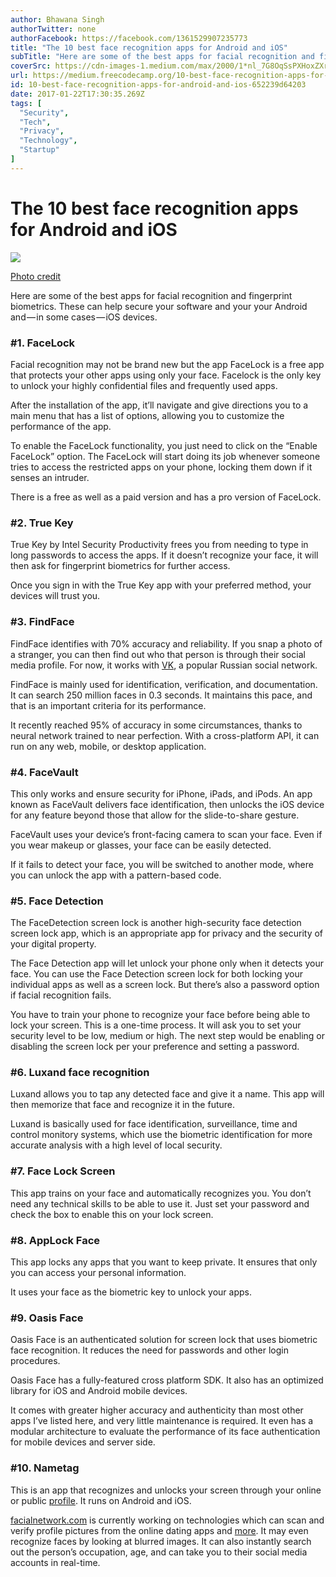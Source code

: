 ```yaml
---
author: Bhawana Singh
authorTwitter: none
authorFacebook: https://facebook.com/1361529907235773
title: "The 10 best face recognition apps for Android and iOS"
subTitle: "Here are some of the best apps for facial recognition and fingerprint biometrics. These can help secure your software and your your Andro..."
coverSrc: https://cdn-images-1.medium.com/max/2000/1*nl_7G8OqSsPXHoxZXr4BLQ.jpeg
url: https://medium.freecodecamp.org/10-best-face-recognition-apps-for-android-and-ios-652239d64203
id: 10-best-face-recognition-apps-for-android-and-ios-652239d64203
date: 2017-01-22T17:30:35.269Z
tags: [
  "Security",
  "Tech",
  "Privacy",
  "Technology",
  "Startup"
]
---
```

# The 10 best face recognition apps for Android and iOS







![](https://cdn-images-1.medium.com/max/2000/1*nl_7G8OqSsPXHoxZXr4BLQ.jpeg)

[Photo credit](https://www.flickr.com/photos/johngonefishing/21159560305)







Here are some of the best apps for facial recognition and fingerprint biometrics. These can help secure your software and your your Android and — in some cases — iOS devices.

### #1\. FaceLock

Facial recognition may not be brand new but the app FaceLock is a free app that protects your other apps using only your face. Facelock is the only key to unlock your highly confidential files and frequently used apps.

After the installation of the app, it’ll navigate and give directions you to a main menu that has a list of options, allowing you to customize the performance of the app.

To enable the FaceLock functionality, you just need to click on the “Enable FaceLock” option. The FaceLock will start doing its job whenever someone tries to access the restricted apps on your phone, locking them down if it senses an intruder.

There is a free as well as a paid version and has a pro version of FaceLock.

### #2\. True Key

True Key by Intel Security Productivity frees you from needing to type in long passwords to access the apps. If it doesn’t recognize your face, it will then ask for fingerprint biometrics for further access.

Once you sign in with the True Key app with your preferred method, your devices will trust you.

### #3\. FindFace

FindFace identifies with 70% accuracy and reliability. If you snap a photo of a stranger, you can then find out who that person is through their social media profile. For now, it works with [VK](http://vk.com/), a popular Russian social network.

FindFace is mainly used for identification, verification, and documentation. It can search 250 million faces in 0.3 seconds. It maintains this pace, and that is an important criteria for its performance.

It recently reached 95% of accuracy in some circumstances, thanks to neural network trained to near perfection. With a cross-platform API, it can run on any web, mobile, or desktop application.

### #4\. FaceVault

This only works and ensure security for iPhone, iPads, and iPods. An app known as FaceVault delivers face identification, then unlocks the iOS device for any feature beyond those that allow for the slide-to-share gesture.

FaceVault uses your device’s front-facing camera to scan your face. Even if you wear makeup or glasses, your face can be easily detected.

If it fails to detect your face, you will be switched to another mode, where you can unlock the app with a pattern-based code.

### #5\. Face Detection

The FaceDetection screen lock is another high-security face detection screen lock app, which is an appropriate app for privacy and the security of your digital property.

The Face Detection app will let unlock your phone only when it detects your face. You can use the Face Detection screen lock for both locking your individual apps as well as a screen lock. But there’s also a password option if facial recognition fails.

You have to train your phone to recognize your face before being able to lock your screen. This is a one-time process. It will ask you to set your security level to be low, medium or high. The next step would be enabling or disabling the screen lock per your preference and setting a password.

### #6\. Luxand face recognition

Luxand allows you to tap any detected face and give it a name. This app will then memorize that face and recognize it in the future.

Luxand is basically used for face identification, surveillance, time and control monitory systems, which use the biometric identification for more accurate analysis with a high level of local security.

### #7\. Face Lock Screen

This app trains on your face and automatically recognizes you. You don’t need any technical skills to be able to use it. Just set your password and check the box to enable this on your lock screen.

### #8\. AppLock Face

This app locks any apps that you want to keep private. It ensures that only you can access your personal information.

It uses your face as the biometric key to unlock your apps.

### #9\. Oasis Face

Oasis Face is an authenticated solution for screen lock that uses biometric face recognition. It reduces the need for passwords and other login procedures.

Oasis Face has a fully-featured cross platform SDK. It also has an optimized library for iOS and Android mobile devices.

It comes with greater higher accuracy and authenticity than most other apps I’ve listed here, and very little maintenance is required. It even has a modular architecture to evaluate the performance of its face authentication for mobile devices and server side.

### #10\. Nametag

This is an app that recognizes and unlocks your screen through your online or public [profile](http://profile.it/). It runs on Android and iOS.

[facialnetwork.com](http://facialnetwork.com/) is currently working on technologies which can scan and verify profile pictures from the online dating apps and [more](http://more.it/). It may even recognize faces by looking at blurred images. It can also instantly search out the person’s occupation, age, and can take you to their social media accounts in real-time.








